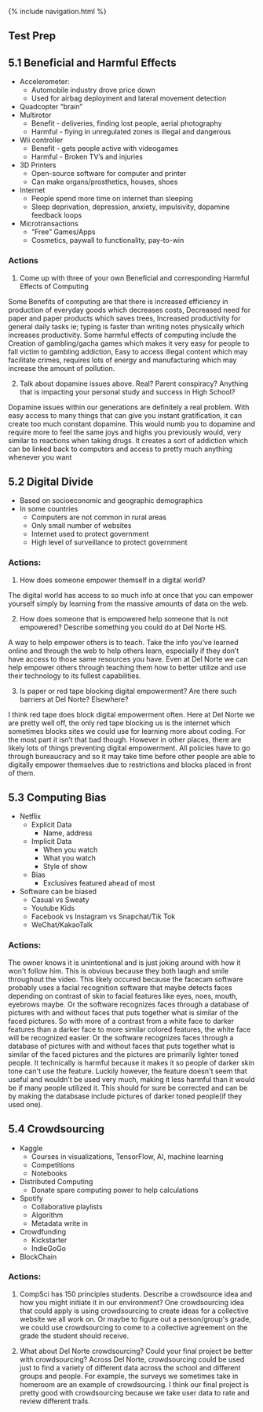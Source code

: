 {% include navigation.html %}

## Test Prep

## 5.1 Beneficial and Harmful Effects
* Accelerometer:
  * Automobile industry drove price down
   * Used for airbag deployment and lateral movement detection
* Quadcopter “brain”
* Multirotor
  * Benefit - deliveries, finding lost people, aerial photography
  * Harmful - flying in unregulated zones is illegal and dangerous
* Wii controller
  * Benefit - gets people active with videogames
  * Harmful - Broken TV’s and injuries
* 3D Printers
  * Open-source software for computer and printer
  * Can make organs/prosthetics, houses, shoes
* Internet
  * People spend more time on internet than sleeping
  * Sleep deprivation, depression, anxiety, impulsivity, dopamine feedback loops
* Microtransactions
  * “Free” Games/Apps
  * Cosmetics, paywall to functionality, pay-to-win

### Actions
1. Come up with three of your own Beneficial and corresponding Harmful Effects of Computing

Some Benefits of computing are that there is increased efficiency in production of everyday goods which decreases costs, Decreased need for paper and paper products which saves trees, Increased productivity for general daily tasks ie; typing is faster than writing notes physically which increases productivity. Some harmful effects of computing include the Creation of gambling/gacha games which makes it very easy for people to fall victim to gambling addiction, Easy to access illegal content which may facilitate crimes, requires lots of energy and manufacturing which may increase the amount of pollution.

2. Talk about dopamine issues above. Real? Parent conspiracy? Anything that is impacting your personal study and success in High School?

Dopamine issues within our generations are definitely a real problem. With easy access to many things that can give you instant gratification, it can create too much constant dopamine. This would numb you to dopamine and require more to feel the same joys and highs you previously would, very similar to reactions when taking drugs. It creates a sort of addiction which can be linked back to computers and access to pretty much anything whenever you want


## 5.2 Digital Divide
* Based on socioeconomic and geographic demographics
* In some countries
  * Computers are not common in rural areas
  * Only small number of websites
  * Internet used to protect government
  * High level of surveillance to protect government

### Actions:
1. How does someone empower themself in a digital world?

The digital world has access to so much info at once that you can empower yourself simply by learning from the massive amounts of data on the web. 

2. How does someone that is empowered help someone that is not empowered? Describe something you could do at Del Norte HS.

A way to help empower others is to teach. Take the info you’ve learned online and through the web to help others learn, especially if they don’t have access to those same resources you have. Even at Del Norte we can help empower others through teaching them how to better utilize and use their technology to its fullest capabilities.

3. Is paper or red tape blocking digital empowerment? Are there such barriers at Del Norte? Elsewhere?

I think red tape does block digital empowerment often. Here at Del Norte we are pretty well off, the only red tape blocking us is the internet which sometimes blocks sites we could use for learning more about coding. For the most part it isn’t that bad though. However in other places, there are likely lots of things preventing digital empowerment. All policies have to go through bureaucracy and so it may take time before other people are able to digitally empower themselves due to restrictions and blocks placed in front of them.

## 5.3 Computing Bias
* Netflix
  * Explicit Data 
    * Name, address
  * Implicit Data
    * When you watch
    * What you watch
    * Style of show
  * Bias 
    * Exclusives featured ahead of most
* Software can be biased
  * Casual vs Sweaty
  * Youtube Kids
  * Facebook vs Instagram vs Snapchat/Tik Tok
  * WeChat/KakaoTalk

### Actions:
The owner knows it is unintentional and is just joking around with how it won't follow him. This is obvious because they both laugh and smile throughout the video. This likely occured because the facecam software probably uses a facial recognition software that maybe detects faces depending on contrast of skin to facial features like eyes, noes, mouth, eyebrows maybe. Or the software recognizes faces through a database of pictures with and without faces that puts together what is similar of the faced pictures. So with more of a contrast from a white face to darker features than a darker face to more similar colored features, the white face will be recognized easier. Or the software recognizes faces through a database of pictures with and without faces that puts together what is similar of the faced pictures and the pictures are primarily lighter toned people. It technically is harmful because it makes it so people of darker skin tone can't use the feature. Luckily however, the feature doesn't seem that useful and wouldn't be used very much, making it less harmful than it would be if many people utilized it. This should for sure be corrected and can be by making the databsase include pictures of darker toned people(if they used one).

## 5.4 Crowdsourcing
* Kaggle
  * Courses in visualizations, TensorFlow, AI, machine learning
  * Competitions
  * Notebooks
* Distributed Computing
  * Donate spare computing power to help calculations
* Spotify
  * Collaborative playlists
  * Algorithm
  * Metadata write in
* Crowdfunding
  * Kickstarter
  * IndieGoGo
* BlockChain

### Actions:
1. CompSci has 150 principles students. Describe a crowdsource idea and how you might initiate it in our environment?
One crowdsourcing idea that could apply is using crowdsourcing to create ideas for a collective website we all work on. Or maybe to figure out a person/group's grade, we could use crowdsourcing to come to a collective agreement on the grade the student should receive.

2. What about Del Norte crowdsourcing? Could your final project be better with crowdsourcing?
Across Del Norte, crowdsourcing could be used just to find a variety of different data across the school and different groups and people. For example, the surveys we sometimes take in homeroom are an example of crowdsourcing. I think our final project is pretty good with crowdsourcing because we take user data to rate and review different trails.
